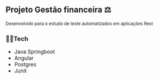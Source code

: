 ## Projeto Gestão financeira ⚖
<small>Desenvolvido para o estudo de teste automatizados em aplicações Rest </small>
<br/>

### 🐱‍🏍Tech
<ul>
  <li>Java Springboot</li>
  <li>Angular</li>
  <li>Postgres </li>
  <li>Junit</li>
</ul>




